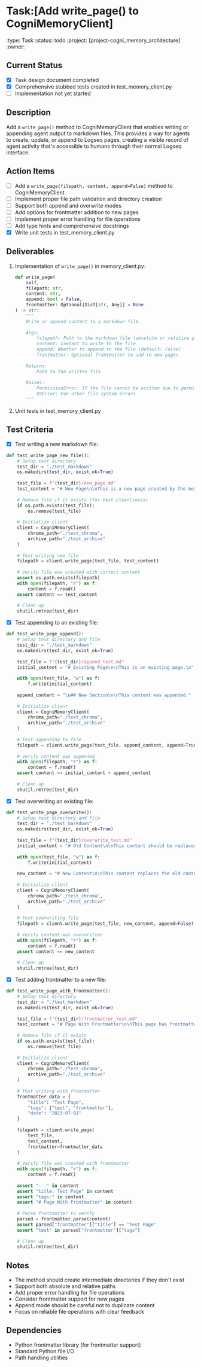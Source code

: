 # Task:[Add write_page() to CogniMemoryClient]
:type: Task
:status: todo
:project: [project-cogni_memory_architecture]
:owner: 

## Current Status
- [x] Task design document completed
- [x] Comprehensive stubbed tests created in test_memory_client.py
- [ ] Implementation not yet started

## Description
Add a `write_page()` method to CogniMemoryClient that enables writing or appending agent output to markdown files. This provides a way for agents to create, update, or append to Logseq pages, creating a visible record of agent activity that's accessible to humans through their normal Logseq interface.

## Action Items
- [ ] Add a `write_page(filepath, content, append=False)` method to CogniMemoryClient
- [ ] Implement proper file path validation and directory creation
- [ ] Support both append and overwrite modes
- [ ] Add options for frontmatter addition to new pages
- [ ] Implement proper error handling for file operations
- [ ] Add type hints and comprehensive docstrings
- [x] Write unit tests in test_memory_client.py

## Deliverables
1. Implementation of `write_page()` in memory_client.py:
   ```python
   def write_page(
       self, 
       filepath: str, 
       content: str, 
       append: bool = False,
       frontmatter: Optional[Dict[str, Any]] = None
   ) -> str:
       """
       Write or append content to a markdown file.
       
       Args:
           filepath: Path to the markdown file (absolute or relative path)
           content: Content to write to the file
           append: Whether to append to the file (default: False)
           frontmatter: Optional frontmatter to add to new pages
           
       Returns:
           Path to the written file
           
       Raises:
           PermissionError: If the file cannot be written due to permissions
           OSError: For other file system errors
       """
   ```

2. Unit tests in test_memory_client.py

## Test Criteria
- [x] Test writing a new markdown file:
```python
def test_write_page_new_file():
    # Setup test directory
    test_dir = "./test_markdown"
    os.makedirs(test_dir, exist_ok=True)
    
    test_file = f"{test_dir}/new_page.md"
    test_content = "# New Page\n\nThis is a new page created by the memory client."
    
    # Remove file if it exists (for test cleanliness)
    if os.path.exists(test_file):
        os.remove(test_file)
    
    # Initialize client
    client = CogniMemoryClient(
        chroma_path="./test_chroma",
        archive_path="./test_archive"
    )
    
    # Test writing new file
    filepath = client.write_page(test_file, test_content)
    
    # Verify file was created with correct content
    assert os.path.exists(filepath)
    with open(filepath, "r") as f:
        content = f.read()
    assert content == test_content
    
    # Clean up
    shutil.rmtree(test_dir)
```

- [x] Test appending to an existing file:
```python
def test_write_page_append():
    # Setup test directory and file
    test_dir = "./test_markdown"
    os.makedirs(test_dir, exist_ok=True)
    
    test_file = f"{test_dir}/append_test.md"
    initial_content = "# Existing Page\n\nThis is an existing page.\n"
    
    with open(test_file, "w") as f:
        f.write(initial_content)
    
    append_content = "\n## New Section\n\nThis content was appended."
    
    # Initialize client
    client = CogniMemoryClient(
        chroma_path="./test_chroma",
        archive_path="./test_archive"
    )
    
    # Test appending to file
    filepath = client.write_page(test_file, append_content, append=True)
    
    # Verify content was appended
    with open(filepath, "r") as f:
        content = f.read()
    assert content == initial_content + append_content
    
    # Clean up
    shutil.rmtree(test_dir)
```

- [x] Test overwriting an existing file:
```python
def test_write_page_overwrite():
    # Setup test directory and file
    test_dir = "./test_markdown"
    os.makedirs(test_dir, exist_ok=True)
    
    test_file = f"{test_dir}/overwrite_test.md"
    initial_content = "# Old Content\n\nThis content should be replaced.\n"
    
    with open(test_file, "w") as f:
        f.write(initial_content)
    
    new_content = "# New Content\n\nThis content replaces the old content."
    
    # Initialize client
    client = CogniMemoryClient(
        chroma_path="./test_chroma",
        archive_path="./test_archive"
    )
    
    # Test overwriting file
    filepath = client.write_page(test_file, new_content, append=False)
    
    # Verify content was overwritten
    with open(filepath, "r") as f:
        content = f.read()
    assert content == new_content
    
    # Clean up
    shutil.rmtree(test_dir)
```

- [x] Test adding frontmatter to a new file:
```python
def test_write_page_with_frontmatter():
    # Setup test directory
    test_dir = "./test_markdown"
    os.makedirs(test_dir, exist_ok=True)
    
    test_file = f"{test_dir}/frontmatter_test.md"
    test_content = "# Page With Frontmatter\n\nThis page has frontmatter."
    
    # Remove file if it exists
    if os.path.exists(test_file):
        os.remove(test_file)
    
    # Initialize client
    client = CogniMemoryClient(
        chroma_path="./test_chroma",
        archive_path="./test_archive"
    )
    
    # Test writing with frontmatter
    frontmatter_data = {
        "title": "Test Page",
        "tags": ["test", "frontmatter"],
        "date": "2023-07-01"
    }
    
    filepath = client.write_page(
        test_file, 
        test_content, 
        frontmatter=frontmatter_data
    )
    
    # Verify file was created with frontmatter
    with open(filepath, "r") as f:
        content = f.read()
    
    assert "---" in content
    assert "title: Test Page" in content
    assert "tags:" in content
    assert "# Page With Frontmatter" in content
    
    # Parse frontmatter to verify
    parsed = frontmatter.parse(content)
    assert parsed["frontmatter"]["title"] == "Test Page"
    assert "test" in parsed["frontmatter"]["tags"]
    
    # Clean up
    shutil.rmtree(test_dir)
```

## Notes
- The method should create intermediate directories if they don't exist
- Support both absolute and relative paths
- Add proper error handling for file operations
- Consider frontmatter support for new pages
- Append mode should be careful not to duplicate content
- Focus on reliable file operations with clear feedback

## Dependencies
- Python frontmatter library (for frontmatter support)
- Standard Python file I/O
- Path handling utilities 